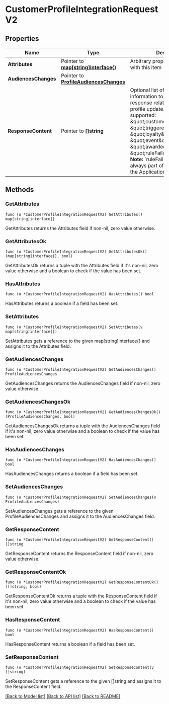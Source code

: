 # CustomerProfileIntegrationRequestV2

## Properties

Name | Type | Description | Notes
------------ | ------------- | ------------- | -------------
**Attributes** | Pointer to [**map[string]interface{}**](.md) | Arbitrary properties associated with this item | [optional] 
**AudiencesChanges** | Pointer to [**ProfileAudiencesChanges**](ProfileAudiencesChanges.md) |  | [optional] 
**ResponseContent** | Pointer to **[]string** | Optional list of requested information to be present on the response related to the customer profile update.  Currently supported: \&quot;customerProfile\&quot;, \&quot;triggeredCampaigns\&quot;, \&quot;loyalty\&quot;, \&quot;event\&quot;, \&quot;awardedGiveaways\&quot;, \&quot;ruleFailureReasons\&quot;.  **Note:** &#x60;ruleFailureReasons&#x60; is always part of the response when the Application type is &#x60;sandbox&#x60;.  | [optional] 

## Methods

### GetAttributes

`func (o *CustomerProfileIntegrationRequestV2) GetAttributes() map[string]interface{}`

GetAttributes returns the Attributes field if non-nil, zero value otherwise.

### GetAttributesOk

`func (o *CustomerProfileIntegrationRequestV2) GetAttributesOk() (map[string]interface{}, bool)`

GetAttributesOk returns a tuple with the Attributes field if it's non-nil, zero value otherwise
and a boolean to check if the value has been set.

### HasAttributes

`func (o *CustomerProfileIntegrationRequestV2) HasAttributes() bool`

HasAttributes returns a boolean if a field has been set.

### SetAttributes

`func (o *CustomerProfileIntegrationRequestV2) SetAttributes(v map[string]interface{})`

SetAttributes gets a reference to the given map[string]interface{} and assigns it to the Attributes field.

### GetAudiencesChanges

`func (o *CustomerProfileIntegrationRequestV2) GetAudiencesChanges() ProfileAudiencesChanges`

GetAudiencesChanges returns the AudiencesChanges field if non-nil, zero value otherwise.

### GetAudiencesChangesOk

`func (o *CustomerProfileIntegrationRequestV2) GetAudiencesChangesOk() (ProfileAudiencesChanges, bool)`

GetAudiencesChangesOk returns a tuple with the AudiencesChanges field if it's non-nil, zero value otherwise
and a boolean to check if the value has been set.

### HasAudiencesChanges

`func (o *CustomerProfileIntegrationRequestV2) HasAudiencesChanges() bool`

HasAudiencesChanges returns a boolean if a field has been set.

### SetAudiencesChanges

`func (o *CustomerProfileIntegrationRequestV2) SetAudiencesChanges(v ProfileAudiencesChanges)`

SetAudiencesChanges gets a reference to the given ProfileAudiencesChanges and assigns it to the AudiencesChanges field.

### GetResponseContent

`func (o *CustomerProfileIntegrationRequestV2) GetResponseContent() []string`

GetResponseContent returns the ResponseContent field if non-nil, zero value otherwise.

### GetResponseContentOk

`func (o *CustomerProfileIntegrationRequestV2) GetResponseContentOk() ([]string, bool)`

GetResponseContentOk returns a tuple with the ResponseContent field if it's non-nil, zero value otherwise
and a boolean to check if the value has been set.

### HasResponseContent

`func (o *CustomerProfileIntegrationRequestV2) HasResponseContent() bool`

HasResponseContent returns a boolean if a field has been set.

### SetResponseContent

`func (o *CustomerProfileIntegrationRequestV2) SetResponseContent(v []string)`

SetResponseContent gets a reference to the given []string and assigns it to the ResponseContent field.


[[Back to Model list]](../README.md#documentation-for-models) [[Back to API list]](../README.md#documentation-for-api-endpoints) [[Back to README]](../README.md)



